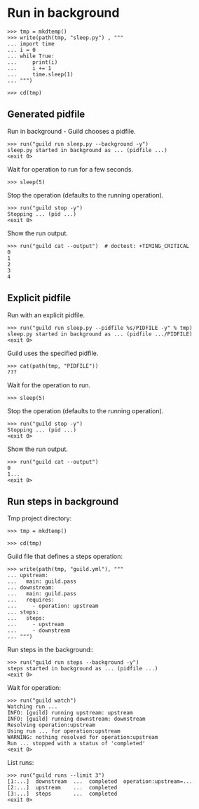 # Run in background

    >>> tmp = mkdtemp()
    >>> write(path(tmp, "sleep.py") , """
    ... import time
    ... i = 0
    ... while True:
    ...     print(i)
    ...     i += 1
    ...     time.sleep(1)
    ... """)

    >>> cd(tmp)

## Generated pidfile

Run in background - Guild chooses a pidfile.

    >>> run("guild run sleep.py --background -y")
    sleep.py started in background as ... (pidfile ...)
    <exit 0>

Wait for operation to run for a few seconds.

    >>> sleep(5)

Stop the operation (defaults to the running operation).

    >>> run("guild stop -y")
    Stopping ... (pid ...)
    <exit 0>

Show the run output.

    >>> run("guild cat --output")  # doctest: +TIMING_CRITICAL
    0
    1
    2
    3
    4

## Explicit pidfile

Run with an explicit pidfile.

    >>> run("guild run sleep.py --pidfile %s/PIDFILE -y" % tmp)
    sleep.py started in background as ... (pidfile .../PIDFILE)
    <exit 0>

Guild uses the specified pidfile.

    >>> cat(path(tmp, "PIDFILE"))
    ???

Wait for the operation to run.

    >>> sleep(5)

Stop the operation (defaults to the running operation).

    >>> run("guild stop -y")
    Stopping ... (pid ...)
    <exit 0>

Show the run output.

    >>> run("guild cat --output")
    0
    1...
    <exit 0>

## Run steps in background

Tmp project directory:

    >>> tmp = mkdtemp()

    >>> cd(tmp)

Guild file that defines a steps operation:

    >>> write(path(tmp, "guild.yml"), """
    ... upstream:
    ...   main: guild.pass
    ... downstream:
    ...   main: guild.pass
    ...   requires:
    ...     - operation: upstream
    ... steps:
    ...   steps:
    ...     - upstream
    ...     - downstream
    ... """)

Run steps in the background::

    >>> run("guild run steps --background -y")
    steps started in background as ... (pidfile ...)
    <exit 0>

Wait for operation:

    >>> run("guild watch")
    Watching run ...
    INFO: [guild] running upstream: upstream
    INFO: [guild] running downstream: downstream
    Resolving operation:upstream
    Using run ... for operation:upstream
    WARNING: nothing resolved for operation:upstream
    Run ... stopped with a status of 'completed'
    <exit 0>

List runs:

    >>> run("guild runs --limit 3")
    [1:...]  downstream  ...  completed  operation:upstream=...
    [2:...]  upstream    ...  completed
    [3:...]  steps       ...  completed
    <exit 0>
